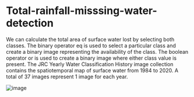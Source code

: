 # Total-rainfall-misssing-water-detection
We can calculate the total area of surface water lost by selecting both classes.
The binary operator eq is used to select a particular class and create a binary image representing the availability of the class. The boolean operator or is used to create a binary image where either class value is present.
The JRC Yearly Water Classification History image collection contains the spatiotemporal map of surface water from 1984 to 2020. A total of 37 images represent 1 image for each year.

![image](https://user-images.githubusercontent.com/97274882/230714794-8dfc6141-6334-4094-9964-c9b5f127cb1c.png)
